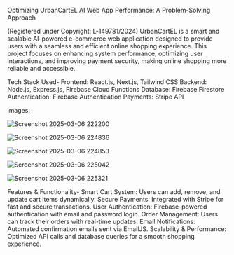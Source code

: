 Optimizing UrbanCartEL AI Web App Performance: A Problem-Solving Approach

(Registered under Copyright: L-149781/2024)
UrbanCartEL is a smart and scalable AI-powered e-commerce web application designed to provide users with a seamless and efficient online shopping experience. This project focuses on enhancing system performance, optimizing user interactions, and improving payment security, making online shopping more reliable and accessible.

Tech Stack Used-
Frontend: React.js, Next.js, Tailwind CSS
Backend: Node.js, Express.js, Firebase Cloud Functions
Database: Firebase Firestore
Authentication: Firebase Authentication
Payments: Stripe API

images:

![Screenshot 2025-03-06 222200](https://github.com/user-attachments/assets/ed71f075-f4c7-45d2-85df-83b4b44c0aff)

![Screenshot 2025-03-06 224836](https://github.com/user-attachments/assets/cad2d085-6d07-44ad-9bfe-9bc0e7ed675f)

![Screenshot 2025-03-06 224853](https://github.com/user-attachments/assets/6efe1f80-1d52-49a5-b48c-406ee00177b1)

![Screenshot 2025-03-06 225042](https://github.com/user-attachments/assets/fe15da04-249c-4f72-bcdd-9bbc355646fe)

![Screenshot 2025-03-06 225321](https://github.com/user-attachments/assets/acc80d3f-ccfc-468e-945d-d218dae1d339)


Features & Functionality-
Smart Cart System: Users can add, remove, and update cart items dynamically.
Secure Payments: Integrated with Stripe for fast and secure transactions.
User Authentication: Firebase-powered authentication with email and password login.
Order Management: Users can track their orders with real-time updates.
Email Notifications: Automated confirmation emails sent via EmailJS.
Scalability & Performance: Optimized API calls and database queries for a smooth shopping experience.
